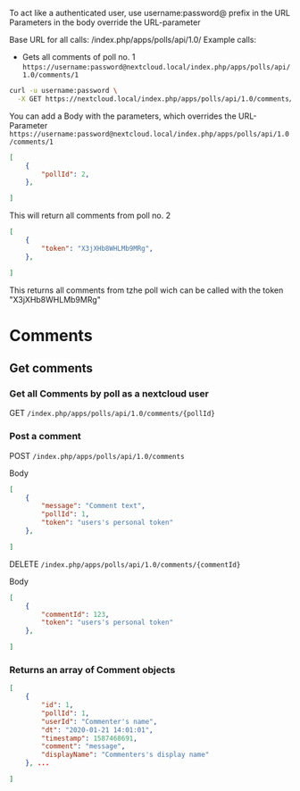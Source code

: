 
To act like a authenticated user, use username:password@ prefix in the URL
Parameters in the body override the URL-parameter

Base URL for all calls: /index.php/apps/polls/api/1.0/
Example calls:
* Gets all comments of poll no. 1
`https://username:password@nextcloud.local/index.php/apps/polls/api/1.0/comments/1`
```bash
curl -u username:password \
  -X GET https://nextcloud.local/index.php/apps/polls/api/1.0/comments/1
```

You can add a Body with the parameters, which overrides the URL-Parameter
`https://username:password@nextcloud.local/index.php/apps/polls/api/1.0/comments/1`

```json
[
    {
        "pollId": 2,
    },

]
```

This will return all comments from poll no. 2

```json
[
    {
        "token": "X3jXHb8WHLMb9MRg",
    },

]
```

This returns all comments from tzhe poll wich can be called with the token "X3jXHb8WHLMb9MRg"


# Comments
## Get comments
### Get all Comments by poll as a nextcloud user
GET `/index.php/apps/polls/api/1.0/comments/{pollId}`

### Post a comment
POST `/index.php/apps/polls/api/1.0/comments`

Body
```json
[
    {
        "message": "Comment text",
        "pollId": 1,
        "token": "users's personal token"
    },

]
```

DELETE `/index.php/apps/polls/api/1.0/comments/{commentId}`

Body
```json
[
    {
		"commentId": 123,
		"token": "users's personal token"
    },

]
```

### Returns an array of Comment objects
```json
[
    {
        "id": 1,
        "pollId": 1,
        "userId": "Commenter's name",
        "dt": "2020-01-21 14:01:01",
        "timestamp": 1587468691,
        "comment": "message",
        "displayName": "Commenters's display name"
    }, ...

]
```

